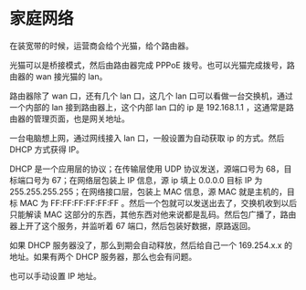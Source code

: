 
# 家庭网络

在装宽带的时候，运营商会给个光猫，给个路由器。

光猫可以是桥接模式，然后由路由器完成 PPPoE 拨号。也可以光猫完成拨号，路由器的 wan 接光猫的 lan。

路由器除了 wan 口，还有几个 lan 口，这几个 lan 口可以看做一台交换机，通过一个内部的 lan 接到路由器上，这个内部 lan 口的 ip 是 192.168.1.1 ，这通常是路由器的管理页面，也是网关地址。

一台电脑想上网，通过网线接入 lan 口，一般设置为自动获取 ip 的方式。然后 DHCP 方式获得 IP。

DHCP 是一个应用层的协议；在传输层使用 UDP 协议发送，源端口号为 68，目标端口号为 67；在网络层包装上 IP 信息，源 ip 填上 0.0.0.0 目标 IP 为 255.255.255.255；在网络接口层，包装上 MAC 信息，源 MAC 就是主机的，目标 MAC 为 FF:FF:FF:FF:FF:FF 。然后一个包就可以发送出去了，交换机收到以后只能解读 MAC 这部分的东西，其他东西对他来说都是乱码。然后包广播了，路由器上开了这个服务，并监听着 67 端口，然后包装好数据，原路返回。

如果 DHCP 服务器没了，那么到期会自动释放，然后给自己一个 169.254.x.x 的地址。如果有两个 DHCP 服务器，那么也会有问题。

也可以手动设置 IP 地址。





